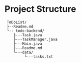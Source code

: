 # Project Structure

     ToDoList/   
     ├--Readme.md
     └-- todo-backend/
        ├---Task.java 
        ├---TaskManager.java
        ├---Main.java
        ├---Readme.md
        └---data/
             └---tasks.txt




